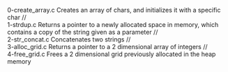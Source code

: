 0-create_array.c	Creates an array of chars, and initializes it with a specific char  //  
1-strdup.c	Returns a pointer to a newly allocated space in memory, which contains a copy of the string given as a parameter  //  
2-str_concat.c	Concatenates two strings  //  
3-alloc_grid.c	Returns a pointer to a 2 dimensional array of integers  //  
4-free_grid.c	Frees a 2 dimensional grid previously allocated in the heap memory
